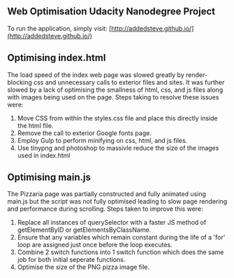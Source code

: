 ## Web Optimisation Udacity Nanodegree Project

To run the application, simply visit: [http://addedsteve.github.io/](http://addedsteve.github.io/)

## Optimising index.html

The load speed of the index web page was slowed greatly by render-blocking css and unnecessary calls to exterior files and sites. It was further slowed by a lack of optimising the smallness of html, css, and js files along with images being used on the page. Steps taking to resolve these issues were:

1. Move CSS from within the styles.css file and place this directly inside the html file.
2. Remove the call to exterior Google fonts page.
3. Employ Gulp to perform minifying on css, html, and js files.
4. Use tinypng and photoshop to massivle reduce the size of the images used in index.html

## Optimising main.js
The Pizzaria page was partially constructed and fully animated using main.js but the script was not fully optimised leading to slow page rendering and performance during scrolling. Steps taken to improve this were:

1. Replace all instances of querySelector with a faster JS method of getElementByID or getElementsByClassName.
2. Ensure that any variables which remain constant during the life of a 'for' loop are assigned just once before the loop executes.
3. Combine 2 switch functions into 1 switch function which does the same job for both initial seperate functions.
4. Optimise the size of the PNG pizza image file.
